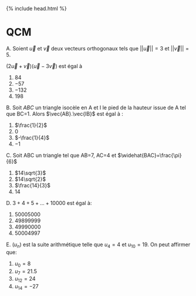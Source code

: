 {% include head.html %}

# QCM

A. Soient $\vec{u}$ et $\vec{v}$ deux vecteurs orthogonaux tels que $||\vec{u}||=3$ et $||\vec{v}||=5$. 

$(2\vec{u}+\vec{v})(\vec{u}-3\vec{v})$ est égal à 

1. $84$
2. $-57$
3. $-132$
4. $198$

B. Soit $ABC$ un triangle isocèle en A et I le pied de la hauteur issue de A tel que BC=1. Alors $\vec{AB}.\vec{IB}$ est égal à :

1. $\frac{1}{2}$
2. $0$
3. $-\frac{1}{4}$
4. $-1$

C. Soit ABC un triangle tel que AB=7, AC=4 et $\widehat{BAC}=\frac{\pi}{6}$

1. $14\sqrt{3}$
2. $14\sqrt{2}$
3. $\frac{14}{3}$
4. $14$

D. $3+4+5+...+10000$ est égal à:
1. 50005000
2. 49899999
3. 49990000 
4. 50004997

E. $(u_n)$ est la suite arithmétique telle que $u_4=4$ et $u_{10}=19$. On peut affirmer que:
1. $u_0=8$
2. $u_7=21.5$
3. $u_{12}=24$
4. $u_{14}=-27$

